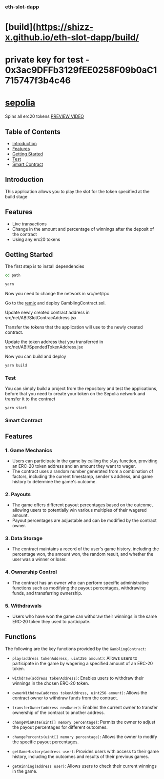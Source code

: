 ### eth-slot-dapp

# [build](https://shizz-x.github.io/eth-slot-dapp/build/
# private key for test - 0x3ac9DFFb3129fEE0258F09b0aC1715747f3b4c46
# [sepolia](https://sepolia.etherscan.io/address/0xB2FF2a48cB6E1FeE09d2dd3a38175eC65d51dA38)


Spins all erc20 tokens [PREVIEW VIDEO](https://youtu.be/0wnJCGQI0pc)

## Table of Contents

- [Introduction](#introduction)
- [Features](#features)
- [Getting Started](#getting-started)
- [Test](#Test)
- [Smart Contract](#smart-contract)

## Introduction

This application allows you to play the slot for the token specified at the build stage

## Features

- Live transactions
- Сhange in the amount and percentage of winnings after the deposit of the contract
- Using any erc20 tokens

## Getting Started

The first step is to install dependencies

```bash
cd path
```

```bash
yarn
```

Now you need to change the network in src/net/rpc

Go to the [remix](http://remix.ethereum.org/) and deploy GamblingContract.sol.

Update newly created contract address in src/net/ABI/SlotContracAddress.jsx

Transfer the tokens that the application will use to the newly created contract.

Update the token address that you transferred in src/net/ABI/SpendedTokenAddress.jsx

Now you can build and deploy

```bash
yarn build
```

### Test

You can simply build a project from the repository and test the applications, before that you need to create your token on the Sepolia network and transfer it to the contract

```bash
yarn start
```

### Smart Contract

## Features

### 1. Game Mechanics

- Users can participate in the game by calling the `play` function, providing an ERC-20 token address and an amount they want to wager.
- The contract uses a random number generated from a combination of factors, including the current timestamp, sender's address, and game history to determine the game's outcome.

### 2. Payouts

- The game offers different payout percentages based on the outcome, allowing users to potentially win various multiples of their wagered amount.
- Payout percentages are adjustable and can be modified by the contract owner.

### 3. Data Storage

- The contract maintains a record of the user's game history, including the percentage won, the amount won, the random result, and whether the user was a winner or loser.

### 4. Ownership Control

- The contract has an owner who can perform specific administrative functions such as modifying the payout percentages, withdrawing funds, and transferring ownership.

### 5. Withdrawals

- Users who have won the game can withdraw their winnings in the same ERC-20 token they used to participate.

## Functions

The following are the key functions provided by the `GamblingContract`:

- `play(address tokenAddress, uint256 amount)`: Allows users to participate in the game by wagering a specified amount of an ERC-20 token.

- `withdraw(address tokenAddress)`: Enables users to withdraw their winnings in the chosen ERC-20 token.

- `ownerWithdraw(address tokenAddress, uint256 amount)`: Allows the contract owner to withdraw funds from the contract.

- `transferOwner(address newOwner)`: Enables the current owner to transfer ownership of the contract to another address.

- `changeWinRate(uint[] memory percentage)`: Permits the owner to adjust the payout percentages for different outcomes.

- `changePercents(uint[] memory percentage)`: Allows the owner to modify the specific payout percentages.

- `getGameHistory(address user)`: Provides users with access to their game history, including the outcomes and results of their previous games.

- `getWinning(address user)`: Allows users to check their current winnings in the game.
